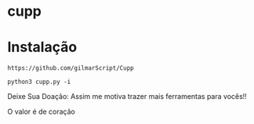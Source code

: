 # cupp


# Instalação

```
https://github.com/gilmarScript/Cupp
```

```
python3 cupp.py -i
```


Deixe Sua Doação: Assim me motiva trazer mais ferramentas para vocês!!

O valor é de coração

